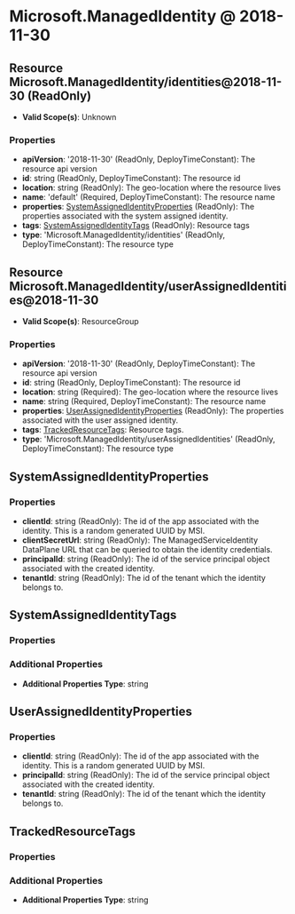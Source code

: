 # Microsoft.ManagedIdentity @ 2018-11-30

## Resource Microsoft.ManagedIdentity/identities@2018-11-30 (ReadOnly)
* **Valid Scope(s)**: Unknown
### Properties
* **apiVersion**: '2018-11-30' (ReadOnly, DeployTimeConstant): The resource api version
* **id**: string (ReadOnly, DeployTimeConstant): The resource id
* **location**: string (ReadOnly): The geo-location where the resource lives
* **name**: 'default' (Required, DeployTimeConstant): The resource name
* **properties**: [SystemAssignedIdentityProperties](#systemassignedidentityproperties) (ReadOnly): The properties associated with the system assigned identity.
* **tags**: [SystemAssignedIdentityTags](#systemassignedidentitytags) (ReadOnly): Resource tags
* **type**: 'Microsoft.ManagedIdentity/identities' (ReadOnly, DeployTimeConstant): The resource type

## Resource Microsoft.ManagedIdentity/userAssignedIdentities@2018-11-30
* **Valid Scope(s)**: ResourceGroup
### Properties
* **apiVersion**: '2018-11-30' (ReadOnly, DeployTimeConstant): The resource api version
* **id**: string (ReadOnly, DeployTimeConstant): The resource id
* **location**: string (Required): The geo-location where the resource lives
* **name**: string (Required, DeployTimeConstant): The resource name
* **properties**: [UserAssignedIdentityProperties](#userassignedidentityproperties) (ReadOnly): The properties associated with the user assigned identity.
* **tags**: [TrackedResourceTags](#trackedresourcetags): Resource tags.
* **type**: 'Microsoft.ManagedIdentity/userAssignedIdentities' (ReadOnly, DeployTimeConstant): The resource type

## SystemAssignedIdentityProperties
### Properties
* **clientId**: string (ReadOnly): The id of the app associated with the identity. This is a random generated UUID by MSI.
* **clientSecretUrl**: string (ReadOnly): The ManagedServiceIdentity DataPlane URL that can be queried to obtain the identity credentials.
* **principalId**: string (ReadOnly): The id of the service principal object associated with the created identity.
* **tenantId**: string (ReadOnly): The id of the tenant which the identity belongs to.

## SystemAssignedIdentityTags
### Properties
### Additional Properties
* **Additional Properties Type**: string

## UserAssignedIdentityProperties
### Properties
* **clientId**: string (ReadOnly): The id of the app associated with the identity. This is a random generated UUID by MSI.
* **principalId**: string (ReadOnly): The id of the service principal object associated with the created identity.
* **tenantId**: string (ReadOnly): The id of the tenant which the identity belongs to.

## TrackedResourceTags
### Properties
### Additional Properties
* **Additional Properties Type**: string

